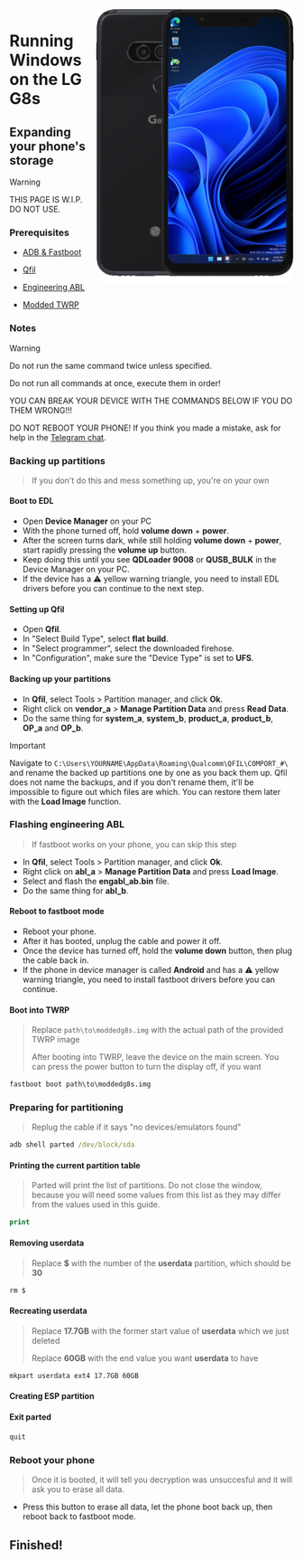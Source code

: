 <img align="right" src="https://github.com/n00b69/woa-betalm/blob/main/betalm.png" width="350" alt="Windows 11 running on betalm">

# Running Windows on the LG G8s

## Expanding your phone's storage
> [!Warning]
> THIS PAGE IS W.I.P. DO NOT USE.

### Prerequisites
- [ADB & Fastboot](https://developer.android.com/studio/releases/platform-tools)

- [Qfil](https://github.com/n00b69/woa-betalm/releases/tag/Qfil)

- [Engineering ABL](https://github.com/n00b69/woa-betalm/releases/download/Files/engabl_ab.bin)
  
- [Modded TWRP](https://github.com/n00b69/woa-betalm/releases/download/Files/moddedg8s.img)

### Notes
> [!WARNING]  
> 
> Do not run the same command twice unless specified.
>  
> Do not run all commands at once, execute them in order!
>
> YOU CAN BREAK YOUR DEVICE WITH THE COMMANDS BELOW IF YOU DO THEM WRONG!!!
>
> DO NOT REBOOT YOUR PHONE! If you think you made a mistake, ask for help in the [Telegram chat](https://t.me/winong8x).

### Backing up partitions
> If you don't do this and mess something up, you're on your own

#### Boot to EDL
- Open **Device Manager** on your PC
- With the phone turned off, hold **volume down** + **power**.
- After the screen turns dark, while still holding **volume down** + **power**, start rapidly pressing the **volume up** button.
- Keep doing this until you see **QDLoader 9008** or **QUSB_BULK** in the Device Manager on your PC.
- If the device has a ⚠️ yellow warning triangle, you need to install EDL drivers before you can continue to the next step.

#### Setting up Qfil
- Open **Qfil**.
- In "Select Build Type", select **flat build**.
- In "Select programmer", select the downloaded firehose.
- In "Configuration", make sure the "Device Type" is set to **UFS**.

#### Backing up your partitions
- In **Qfil**, select Tools > Partition manager, and click **Ok**.
- Right click on **vendor_a** > **Manage Partition Data** and press **Read Data**.
- Do the same thing for **system_a**, **system_b**, **product_a**, **product_b**, **OP_a** and **OP_b**.

> [!Important]
> Navigate to `C:\Users\YOURNAME\AppData\Roaming\Qualcomm\QFIL\COMPORT_#\` and rename the backed up partitions one by one as you back them up. Qfil does not name the backups, and if you don't rename them, it'll be impossible to figure out which files are which. You can restore them later with the **Load Image** function.

### Flashing engineering ABL
> If fastboot works on your phone, you can skip this step
- In **Qfil**, select Tools > Partition manager, and click **Ok**.
- Right click on **abl_a** > **Manage Partition Data** and press **Load Image**.
- Select and flash the **engabl_ab.bin** file.
- Do the same thing for **abl_b**.

#### Reboot to fastboot mode
- Reboot your phone.
- After it has booted, unplug the cable and power it off.
- Once the device has turned off, hold the **volume down** button, then plug the cable back in.
- If the phone in device manager is called **Android** and has a ⚠️ yellow warning triangle, you need to install fastboot drivers before you can continue.

#### Boot into TWRP
> Replace `path\to\moddedg8s.img` with the actual path of the provided TWRP image
>
> After booting into TWRP, leave the device on the main screen. You can press the power button to turn the display off, if you want
```cmd
fastboot boot path\to\moddedg8s.img
```

### Preparing for partitioning
> Replug the cable if it says "no devices/emulators found"
```cmd
adb shell parted /dev/block/sda
```

#### Printing the current partition table
> Parted will print the list of partitions. Do not close the window, because you will need some values from this list as they may differ from the values used in this guide.
```cmd
print
```

#### Removing userdata
> Replace **$** with the number of the **userdata** partition, which should be **30**
> 
> 
```cmd
rm $
```

#### Recreating userdata
> Replace **17.7GB** with the former start value of **userdata** which we just deleted
>
> Replace **60GB** with the end value you want **userdata** to have
```cmd
mkpart userdata ext4 17.7GB 60GB
```

#### Creating ESP partition
>



#### Exit parted
```cmd
quit
```

### Reboot your phone
> Once it is booted, it will tell you decryption was unsuccesful and it will ask you to erase all data.
- Press this button to erase all data, let the phone boot back up, then reboot back to fastboot mode.

## Finished!










